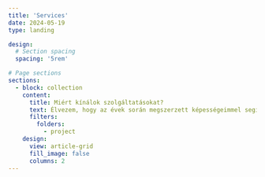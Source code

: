 ```yaml
---
title: 'Services'
date: 2024-05-19
type: landing

design:
  # Section spacing
  spacing: '5rem'

# Page sections
sections:
  - block: collection
    content:
      title: Miért kínálok szolgáltatásokat?
      text: Élvezem, hogy az évek során megszerzett képességeimmel segíthetek másoknak. **Itt van egy válogatás a szolgáltatásokból, amelyeket nyújtani tudok, ha érdekel.** Talán elgondolkodsz azon, hogy miért választom ezt az utat, különösen, ha megnézed az önéletrajzomat. **Izgatottan várom, hogy új lehetőségeket fedezzek fel, és a képességeimet olyan módon kamatoztathassam, ami valódi változást hoz mások számára.** Bár nyitott vagyok a vállalati pozíciókra, szeretném felfedezni a „szupererőmet” – azt a szolgáltatást, mellyel érdemben befolyásolhatok jó irányba életeket, miközben megélhetést is biztosíthatok magamnak. **Célom, hogy tudásomat és tapasztalataimat személyes szinten mások javára fordítsam**, abban a reményben, hogy a jövőben valami nagyobbat építhetek. Bár nem tudom, hová vezet majd ez az út, de ahogy a mondás tartja „Nincs olyan szél, ami kedvez annak, akinek nincs úticélja.” Leküzdhetetlen vágyat érzek arra, hogy kipróbáljak valamit, és arra összpontosítsak, ami iránt szenvedélyesen érdeklődöm és amiben képzett vagyok, akár egy vállalkozás elindítása nélkül is. Nemrég bukkantam **Rory Vaden inspiráló tanácsára „A legerőteljesebben azt a személyt tudod szolgálni, aki valaha voltál.”** Ez mélyen rezonál velem, mivel úgy gondolom, senki sem hitelesebb annál, mint aki hasonló tapasztalatokat élt át. Elkötelezett vagyok, hogy megtaláljam a "szupererőmet", és izgatottan tekintek előre az előttem álló utazásra.
      filters:
        folders:
          - project
    design:
      view: article-grid
      fill_image: false
      columns: 2
---
```


